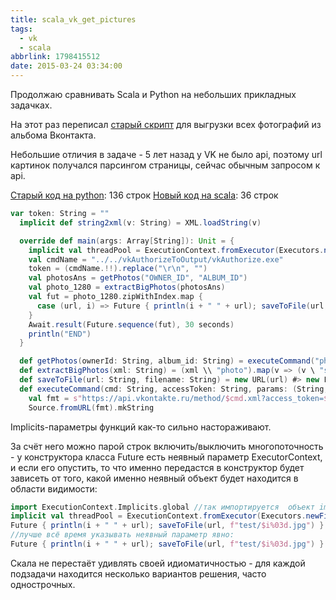 ```yaml
---
title: scala_vk_get_pictures
tags:
  - vk
  - scala
abbrlink: 1798415512
date: 2015-03-24 03:34:00
---
```


Продолжаю сравнивать Scala и Python на небольших прикладных задачках.

На этот раз переписал [старый скрипт](http://spiiin.livejournal.com/2023.html) для выгрузки всех фотографий из альбома Вконтакта.

Небольшие отличия в задаче - 5 лет назад у VK не было api, поэтому url картинок получался парсингом страницы, сейчас обычным запросом к api.

[Старый код на python](https://gist.github.com/spiiin/ce2c43808d2d09fda361): 136 строк
[Новый код на scala](https://gist.github.com/spiiin/53312ac444f73497f645): 36 строк 

```scala
var token: String = ""
  implicit def string2xml(v: String) = XML.loadString(v)

  override def main(args: Array[String]): Unit = {
    implicit val threadPool = ExecutionContext.fromExecutor(Executors.newFixedThreadPool(4))
    val cmdName = "../../vkAuthorizeToOutput/vkAuthorize.exe"
    token = (cmdName.!!).replace("\r\n", "")
    val photosAns = getPhotos("OWNER_ID", "ALBUM_ID")
    val photo_1280 = extractBigPhotos(photosAns)
    val fut = photo_1280.zipWithIndex.map {
      case (url, i) => Future { println(i + " " + url); saveToFile(url, f"C:/users/USERS/desktop/test/$i%03d.jpg") }
    }
    Await.result(Future.sequence(fut), 30 seconds)
    println("END")
  }

  def getPhotos(ownerId: String, album_id: String) = executeCommand("photos.get", token, ("owner_id" -> ownerId), ("album_id" -> album_id))
  def extractBigPhotos(xml: String) = (xml \\ "photo").map(v => (v \ "src_xxbig").text)
  def saveToFile(url: String, filename: String) = new URL(url) #> new File(filename) !!
  def executeCommand(cmd: String, accessToken: String, params: (String, String)*) = {
    val fmt = s"https://api.vkontakte.ru/method/$cmd.xml?access_token=$accessToken" + params.map { case (k, v) => k + "=" + v }.mkString("&", "&", "")
    Source.fromURL(fmt).mkString
```

Implicits-параметры функций как-то сильно настораживают.

За счёт него можно парой строк включить/выключить многопоточность - у конструктора класса Future есть неявный параметр ExecutorContext, и если его опустить, то что именно передастся в конструктор будет зависеть от того, какой именно неявный объект будет находится в области видимости: 

```scala
import ExecutionContext.Implicits.global //так импортируется  объект implicit lazy val global: ExecutionContextExecutor
implicit val threadPool = ExecutionContext.fromExecutor(Executors.newFixedThreadPool(4)) //так создаётся свой пул потоков
Future { println(i + " " + url); saveToFile(url, f"test/$i%03d.jpg") } //эти объявления повлияют на эту строку (в которой нет никакого упоминания ExecutionContext вообще!)
//лучше всё время указывать неявный параметр явно:
Future { println(i + " " + url); saveToFile(url, f"test/$i%03d.jpg") }(threadPool) //теперь видно, что между создаваемым объектов и местом его выполнения есть связь
```

Скала не перестаёт удивлять своей идиоматичностью - для каждой подзадачи находится несколько вариантов решения, часто однострочных.
